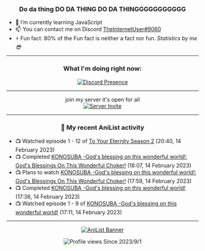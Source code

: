 <div align="center">

### Do da thing DO DA THING DO DA THINGGGGGGGGGGG
</div>

- 🌱 I’m currently learning JavaScript
- 📫 You can contact me on Discord [TheInternetUser#9060](https://discord.com/users/534117072796385300)
- ⚡ Fun fact: 80% of the Fun fact is neither a fact nor fun. _Statistics by me 😎_
<hr>

<div align="center">

### What I'm doing right now:
[![Discord Presence](https://lanyard.cnrad.dev/api/534117072796385300)](https://discord.com/users/534117072796385300)
<hr>

join my server it's open for all <br>
[![Server Invite](https://invidget.switchblade.xyz/bfYgVHxrSs)](https://discord.gg/bfYgVHxrSs)

<hr>
  
### 🌸 My recent AniList activity

</div>

<!-- ANILIST_ACTIVITY:start -->

-   📺 Watched episode 1 - 12 of [To Your Eternity Season 2](https://anilist.co/anime/138565) (20:40, 14 February 2023)
-   📺 Completed [KONOSUBA -God's blessing on this wonderful world!: God's Blessings On This Wonderful Choker!](https://anilist.co/anime/21574) (18:07, 14 February 2023)
-   📺 Plans to watch [KONOSUBA -God's blessing on this wonderful world!: God's Blessings On This Wonderful Choker!](https://anilist.co/anime/21574) (17:59, 14 February 2023)
-   📺 Completed [KONOSUBA -God's blessing on this wonderful world!](https://anilist.co/anime/21202) (17:36, 14 February 2023)
-   📺 Watched episode 1 - 9 of [KONOSUBA -God's blessing on this wonderful world!](https://anilist.co/anime/21202) (17:11, 14 February 2023)

<!-- ANILIST_ACTIVITY:end -->
<hr>

<div align="center">

[![AniList Banner](https://img.anili.st/User/929966)](https://anilist.co/user/TheInternetUser)

![Profile views](https://gpvc.arturio.dev/TheInternetUse7) Since 2023/9/1

</div>
